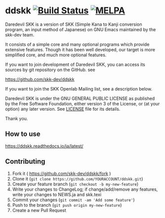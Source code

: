 ddskk  [![Build Status](https://travis-ci.org/skk-dev/ddskk.svg?branch=master)](https://travis-ci.org/skk-dev/ddskk) [![MELPA](https://melpa.org/packages/ddskk-badge.svg)](https://melpa.org/#/ddskk)
=====

Daredevil SKK is a version of SKK (Simple Kana to Kanji conversion
program, an input method of Japanese) on GNU Emacs maintained by
the skk-dev team.

It consists of a simple core and many optional programs which provide
extensive features.  Though it has been well developed, our target is
more simplified core, and much more optional features.

If you want to join development of Daredevil SKK, you can access its
sources by git repository on the GitHub. see

https://github.com/skk-dev/ddskk

If you want to join the SKK Openlab Mailing list, see a description
below.

Daredevil SKK is under the GNU GENERAL PUBLIC LICENSE as published
by the Free Software Foundation, either version 3 of the License,
or (at your option) any later version.
See [LICENSE](LICENSE) file for its details.

Thank you.

## How to use

https://ddskk.readthedocs.io/ja/latest/

## Contributing
  1. Fork it ( https://github.com/skk-dev/ddskk/fork )
  2. Clone it (`git clone https://github.com/YOURACCOUNT/ddskk.git`)
  3. Create your feature branch (`git checkout -b my-new-feature`)
  4. Write your changes to ChangeLog; if change/add/remove any features, write your changes to NEWS.ja and skk.texi
  5. Commit your changes (`git commit -am 'Add some feature'`)
  6. Push to the branch (`git push origin my-new-feature`)
  7. Create a new Pull Request

<!--
Local variables:
  mode: markdown
  fill-column: 72
end:
-->

